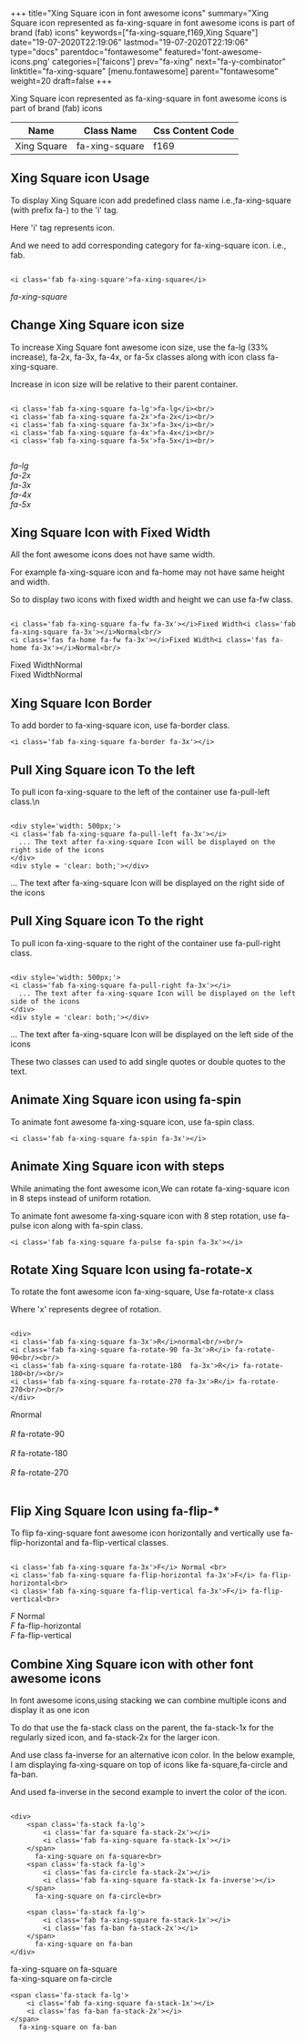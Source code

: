 +++
title="Xing Square icon in font awesome icons"
summary="Xing Square icon represented as fa-xing-square in font awesome icons is part of brand (fab) icons"
keywords=["fa-xing-square,f169,Xing Square"]
date="19-07-2020T22:19:06"
lastmod="19-07-2020T22:19:06"
type="docs"
parentdoc="fontawesome"
featured='font-awesome-icons.png'
categories=['faicons']
prev="fa-xing"
next="fa-y-combinator"
linktitle="fa-xing-square"
[menu.fontawesome]
parent="fontawesome"
weight=20
draft=false
+++


Xing Square icon represented as fa-xing-square in font awesome icons is part of brand (fab) icons

<div class='table-responsive'><table class='table'><thead><tr><th>Name</th><th>Class Name</th><th>Css Content Code</th></tr></thead><tbody><tr><td>Xing Square</td><td>fa-xing-square</td><td>f169</td></tr></tbody></table></div>



## Xing Square icon Usage

To display Xing Square icon add predefined class name i.e.,fa-xing-square (with prefix fa-) to the 'i' tag.

Here 'i' tag represents icon.

And we need to add corresponding category for fa-xing-square icon. i.e., fab.


```

<i class='fab fa-xing-square'>fa-xing-square</i>
```

<i class='fab fa-xing-square'>fa-xing-square</i>




## Change Xing Square icon size
To increase Xing Square font awesome icon size, use the fa-lg (33% increase), fa-2x, fa-3x, fa-4x, or fa-5x classes along with icon class fa-xing-square.

Increase in icon size will be relative to their parent container. 

```

<i class='fab fa-xing-square fa-lg'>fa-lg</i><br/>
<i class='fab fa-xing-square fa-2x'>fa-2x</i><br/>
<i class='fab fa-xing-square fa-3x'>fa-3x</i><br/>
<i class='fab fa-xing-square fa-4x'>fa-4x</i><br/>
<i class='fab fa-xing-square fa-5x'>fa-5x</i><br/>
            
```

<i class='fab fa-xing-square fa-lg'>fa-lg</i><br/>
<i class='fab fa-xing-square fa-2x'>fa-2x</i><br/>
<i class='fab fa-xing-square fa-3x'>fa-3x</i><br/>
<i class='fab fa-xing-square fa-4x'>fa-4x</i><br/>
<i class='fab fa-xing-square fa-5x'>fa-5x</i><br/>
            



## Xing Square Icon with Fixed Width 

All the font awesome icons does not have same width.

For example fa-xing-square icon and fa-home may not have same height and width.

So to display two icons with fixed width and height we can use fa-fw class.


```

<i class='fab fa-xing-square fa-fw fa-3x'></i>Fixed Width<i class='fab fa-xing-square fa-3x'></i>Normal<br/>
<i class='fas fa-home fa-fw fa-3x'></i>Fixed Width<i class='fas fa-home fa-3x'></i>Normal<br/>
```

<i class='fab fa-xing-square fa-fw fa-3x'></i>Fixed Width<i class='fab fa-xing-square fa-3x'></i>Normal<br/>
<i class='fas fa-home fa-fw fa-3x'></i>Fixed Width<i class='fas fa-home fa-3x'></i>Normal<br/>



## Xing Square Icon Border 

To add border to fa-xing-square icon, use fa-border class.


```
<i class='fab fa-xing-square fa-border fa-3x'></i>

```
<i class='fab fa-xing-square fa-border fa-3x'></i>





## Pull Xing Square icon To the left

To pull icon fa-xing-square to the left of the container use fa-pull-left class.\n

```

<div style='width: 500px;'>
<i class='fab fa-xing-square fa-pull-left fa-3x'></i>
  ... The text after fa-xing-square Icon will be displayed on the right side of the icons
</div>
<div style = 'clear: both;'></div>
```

<div style='width: 500px;'>
<i class='fab fa-xing-square fa-pull-left fa-3x'></i>
  ... The text after fa-xing-square Icon will be displayed on the right side of the icons
</div>
<div style = 'clear: both;'></div>




## Pull Xing Square icon To the right
To pull icon fa-xing-square to the right of the container use fa-pull-right class.

```

<div style='width: 500px;'>
<i class='fab fa-xing-square fa-pull-right fa-3x'></i>
  ... The text after fa-xing-square Icon will be displayed on the left side of the icons
</div>
<div style = 'clear: both;'></div>
```

<div style='width: 500px;'>
<i class='fab fa-xing-square fa-pull-right fa-3x'></i>
  ... The text after fa-xing-square Icon will be displayed on the left side of the icons
</div>
<div style = 'clear: both;'></div>

These two classes can used to add single quotes or double quotes to the text.


## Animate Xing Square icon using fa-spin
To animate font awesome fa-xing-square icon, use fa-spin class.

```
<i class='fab fa-xing-square fa-spin fa-3x'></i>
```
<i class='fab fa-xing-square fa-spin fa-3x'></i>




## Animate Xing Square icon with steps
While animating the font awesome icon,We can rotate fa-xing-square icon in 8 steps instead of uniform rotation.

To animate font awesome fa-xing-square icon with 8 step rotation, use fa-pulse icon along with fa-spin class.


```
<i class='fab fa-xing-square fa-pulse fa-spin fa-3x'></i>

```
<i class='fab fa-xing-square fa-pulse fa-spin fa-3x'></i>





## Rotate Xing Square Icon using fa-rotate-x
To rotate the font awesome icon fa-xing-square, Use fa-rotate-x class

Where 'x' represents degree of rotation.


```

<div>
<i class='fab fa-xing-square fa-3x'>R</i>normal<br/><br/>
<i class='fab fa-xing-square fa-rotate-90 fa-3x'>R</i> fa-rotate-90<br/><br/> 
<i class='fab fa-xing-square fa-rotate-180  fa-3x'>R</i> fa-rotate-180<br/><br/> 
<i class='fab fa-xing-square fa-rotate-270 fa-3x'>R</i> fa-rotate-270<br/><br/>
</div>
```

<div>
<i class='fab fa-xing-square fa-3x'>R</i>normal<br/><br/>
<i class='fab fa-xing-square fa-rotate-90 fa-3x'>R</i> fa-rotate-90<br/><br/> 
<i class='fab fa-xing-square fa-rotate-180  fa-3x'>R</i> fa-rotate-180<br/><br/> 
<i class='fab fa-xing-square fa-rotate-270 fa-3x'>R</i> fa-rotate-270<br/><br/>
</div>




## Flip Xing Square Icon using fa-flip-*
To flip fa-xing-square font awesome icon horizontally and vertically use fa-flip-horizontal and fa-flip-vertical classes. 

```

<i class='fab fa-xing-square fa-3x'>F</i> Normal <br>
<i class='fab fa-xing-square fa-flip-horizontal fa-3x'>F</i> fa-flip-horizontal<br>
<i class='fab fa-xing-square fa-flip-vertical fa-3x'>F</i> fa-flip-vertical<br>
```

<i class='fab fa-xing-square fa-3x'>F</i> Normal <br>
<i class='fab fa-xing-square fa-flip-horizontal fa-3x'>F</i> fa-flip-horizontal<br>
<i class='fab fa-xing-square fa-flip-vertical fa-3x'>F</i> fa-flip-vertical<br>




## Combine Xing Square icon with other font awesome icons
In font awesome icons,using stacking we can combine multiple icons and display it as one icon 

To do that use the fa-stack class on the parent, the fa-stack-1x for the regularly sized icon, and fa-stack-2x for the larger icon.

And use class fa-inverse for an alternative icon color. 
In the below example, I am displaying fa-xing-square on top of icons like fa-square,fa-circle and fa-ban.

And used fa-inverse in the second example to invert the color of the icon.

```

<div>
    <span class='fa-stack fa-lg'>
        <i class='far fa-square fa-stack-2x'></i>
        <i class='fab fa-xing-square fa-stack-1x'></i>
    </span>
      fa-xing-square on fa-square<br>
    <span class='fa-stack fa-lg'>
        <i class='fas fa-circle fa-stack-2x'></i>
        <i class='fab fa-xing-square fa-stack-1x fa-inverse'></i>
    </span>
      fa-xing-square on fa-circle<br>

    <span class='fa-stack fa-lg'>
        <i class='fab fa-xing-square fa-stack-1x'></i>
        <i class='fas fa-ban fa-stack-2x'></i>
    </span>
      fa-xing-square on fa-ban
</div>
```

<div>
    <span class='fa-stack fa-lg'>
        <i class='far fa-square fa-stack-2x'></i>
        <i class='fab fa-xing-square fa-stack-1x'></i>
    </span>
      fa-xing-square on fa-square<br>
    <span class='fa-stack fa-lg'>
        <i class='fas fa-circle fa-stack-2x'></i>
        <i class='fab fa-xing-square fa-stack-1x fa-inverse'></i>
    </span>
      fa-xing-square on fa-circle<br>

    <span class='fa-stack fa-lg'>
        <i class='fab fa-xing-square fa-stack-1x'></i>
        <i class='fas fa-ban fa-stack-2x'></i>
    </span>
      fa-xing-square on fa-ban
</div>






